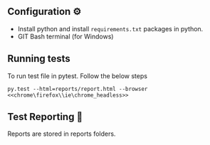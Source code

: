 
## Configuration ⚙️
* Install python and install `requirements.txt` packages in python.
* GIT Bash terminal (for Windows)

## Running tests
To run test file in pytest. Follow the below steps

`py.test --html=reports/report.html --browser <<chrome\firefox\\ie\chrome_headless>>`

## Test Reporting 📑

Reports are stored in reports folders. 
